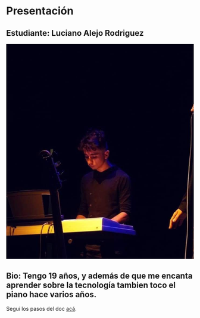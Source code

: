 # Presentación

## Estudiante: Luciano Alejo Rodriguez

![mi foto](fotoperfil.jpg)

## Bio: Tengo 19 años, y además de que me encanta aprender sobre la tecnología tambien toco el piano hace varios años.  

Seguí los pasos del doc [acá](https://docs.google.com/document/d/e/2PACX-1vQkogtG88cmwEIXEuff291urSyrZUYHikLIoRTspUodvIg5OoaUJTi8n0vqPJ3XUSN65sqJALTBizeB/pub).
